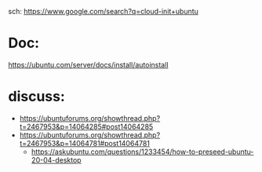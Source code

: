sch: https://www.google.com/search?q=cloud-init+ubuntu

# Doc:
https://ubuntu.com/server/docs/install/autoinstall

# discuss:
- https://ubuntuforums.org/showthread.php?t=2467953&p=14064285#post14064285
- https://ubuntuforums.org/showthread.php?t=2467953&p=14064781#post14064781
  - https://askubuntu.com/questions/1233454/how-to-preseed-ubuntu-20-04-desktop
